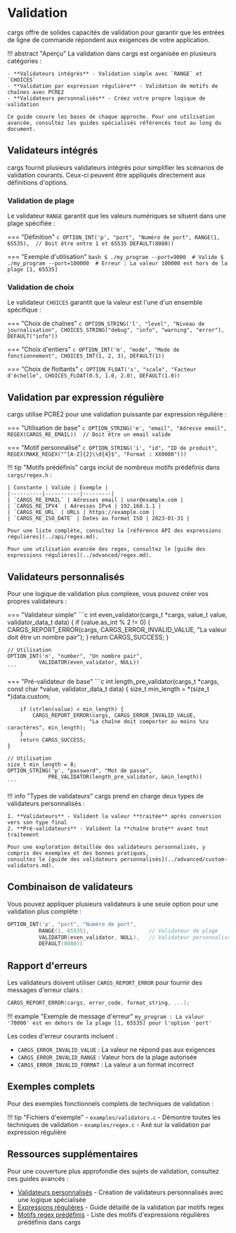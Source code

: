 # Validation

cargs offre de solides capacités de validation pour garantir que les entrées de ligne de commande répondent aux exigences de votre application.

!!! abstract "Aperçu"
    La validation dans cargs est organisée en plusieurs catégories :
    
    - **Validateurs intégrés** - Validation simple avec `RANGE` et `CHOICES`
    - **Validation par expression régulière** - Validation de motifs de chaînes avec PCRE2
    - **Validateurs personnalisés** - Créez votre propre logique de validation
    
    Ce guide couvre les bases de chaque approche. Pour une utilisation avancée, consultez les guides spécialisés référencés tout au long du document.

## Validateurs intégrés

cargs fournit plusieurs validateurs intégrés pour simplifier les scénarios de validation courants. Ceux-ci peuvent être appliqués directement aux définitions d'options.

### Validation de plage

Le validateur `RANGE` garantit que les valeurs numériques se situent dans une plage spécifiée :

=== "Définition"
    ```c
    OPTION_INT('p', "port", "Numéro de port",
               RANGE(1, 65535),  // Doit être entre 1 et 65535
               DEFAULT(8080))
    ```

=== "Exemple d'utilisation"
    ```bash
    $ ./my_program --port=9000  # Valide
    $ ./my_program --port=100000  # Erreur : La valeur 100000 est hors de la plage [1, 65535]
    ```

### Validation de choix

Le validateur `CHOICES` garantit que la valeur est l'une d'un ensemble spécifique :

=== "Choix de chaînes"
    ```c
    OPTION_STRING('l', "level", "Niveau de journalisation",
                  CHOICES_STRING("debug", "info", "warning", "error"),
                  DEFAULT("info"))
    ```

=== "Choix d'entiers"
    ```c
    OPTION_INT('m', "mode", "Mode de fonctionnement",
               CHOICES_INT(1, 2, 3),
               DEFAULT(1))
    ```

=== "Choix de flottants"
    ```c
    OPTION_FLOAT('s', "scale", "Facteur d'échelle",
                CHOICES_FLOAT(0.5, 1.0, 2.0),
                DEFAULT(1.0))
    ```

## Validation par expression régulière

cargs utilise PCRE2 pour une validation puissante par expression régulière :

=== "Utilisation de base"
    ```c
    OPTION_STRING('e', "email", "Adresse email",
                  REGEX(CARGS_RE_EMAIL))  // Doit être un email valide
    ```

=== "Motif personnalisé"
    ```c
    OPTION_STRING('i', "id", "ID de produit",
                  REGEX(MAKE_REGEX("^[A-Z]{2}\\d{4}$", "Format : XX0000")))
    ```

!!! tip "Motifs prédéfinis"
    cargs inclut de nombreux motifs prédéfinis dans `cargs/regex.h` :
    
    | Constante | Valide | Exemple |
    |----------|-----------|---------|
    | `CARGS_RE_EMAIL` | Adresses email | user@example.com |
    | `CARGS_RE_IPV4` | Adresses IPv4 | 192.168.1.1 |
    | `CARGS_RE_URL` | URLs | https://example.com |
    | `CARGS_RE_ISO_DATE` | Dates au format ISO | 2023-01-31 |
    
    Pour une liste complète, consultez la [référence API des expressions régulières](../api/regex.md).
    
    Pour une utilisation avancée des regex, consultez le [guide des expressions régulières](../advanced/regex.md).

## Validateurs personnalisés

Pour une logique de validation plus complexe, vous pouvez créer vos propres validateurs :

=== "Validateur simple"
    ```c
    int even_validator(cargs_t *cargs, value_t value, validator_data_t data)
    {
        if (value.as_int % 2 != 0) {
            CARGS_REPORT_ERROR(cargs, CARGS_ERROR_INVALID_VALUE,
                             "La valeur doit être un nombre pair");
        }
        return CARGS_SUCCESS;
    }
    
    // Utilisation
    OPTION_INT('n', "number", "Un nombre pair", 
              VALIDATOR(even_validator, NULL))
    ```

=== "Pré-validateur de base"
    ```c
    int length_pre_validator(cargs_t *cargs, const char *value, validator_data_t data)
    {
        size_t min_length = *(size_t *)data.custom;
        
        if (strlen(value) < min_length) {
            CARGS_REPORT_ERROR(cargs, CARGS_ERROR_INVALID_VALUE,
                              "La chaîne doit comporter au moins %zu caractères", min_length);
        }
        return CARGS_SUCCESS;
    }
    
    // Utilisation
    size_t min_length = 8;
    OPTION_STRING('p', "password", "Mot de passe",
                 PRE_VALIDATOR(length_pre_validator, &min_length))
    ```

!!! info "Types de validateurs"
    cargs prend en charge deux types de validateurs personnalisés :
    
    1. **Validateurs** - Valident la valeur **traitée** après conversion vers son type final
    2. **Pré-validateurs** - Valident la **chaîne brute** avant tout traitement
    
    Pour une exploration détaillée des validateurs personnalisés, y compris des exemples et des bonnes pratiques, 
    consultez le [guide des validateurs personnalisés](../advanced/custom-validators.md).

## Combinaison de validateurs

Vous pouvez appliquer plusieurs validateurs à une seule option pour une validation plus complète :

```c
OPTION_INT('p', "port", "Numéro de port", 
          RANGE(1, 65535),                   // Validateur de plage
          VALIDATOR(even_validator, NULL),   // Validateur personnalisé
          DEFAULT(8080))
```

## Rapport d'erreurs

Les validateurs doivent utiliser `CARGS_REPORT_ERROR` pour fournir des messages d'erreur clairs :

```c
CARGS_REPORT_ERROR(cargs, error_code, format_string, ...);
```

!!! example "Exemple de message d'erreur"
    ```
    my_program : La valeur '70000' est en dehors de la plage [1, 65535] pour l'option 'port'
    ```

Les codes d'erreur courants incluent :
- `CARGS_ERROR_INVALID_VALUE` : La valeur ne répond pas aux exigences
- `CARGS_ERROR_INVALID_RANGE` : Valeur hors de la plage autorisée
- `CARGS_ERROR_INVALID_FORMAT` : La valeur a un format incorrect

## Exemples complets

Pour des exemples fonctionnels complets de techniques de validation :

!!! tip "Fichiers d'exemple"
    - `examples/validators.c` - Démontre toutes les techniques de validation
    - `examples/regex.c` - Axé sur la validation par expression régulière

## Ressources supplémentaires

Pour une couverture plus approfondie des sujets de validation, consultez ces guides avancés :

- [Validateurs personnalisés](../advanced/custom-validators.md) - Création de validateurs personnalisés avec une logique spécialisée
- [Expressions régulières](../advanced/regex.md) - Guide détaillé de la validation par motifs regex
- [Motifs regex prédéfinis](../api/regex_patterns.md) - Liste des motifs d'expressions régulières prédéfinis dans cargs
